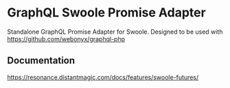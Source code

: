 # GraphQL Swoole Promise Adapter

Standalone GraphQL Promise Adapter for Swoole. Designed to be used with
https://github.com/webonyx/graphql-php 

## Documentation

https://resonance.distantmagic.com/docs/features/swoole-futures/
